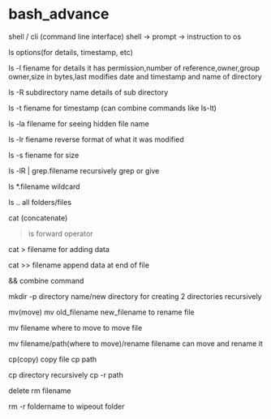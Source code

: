 # bash_advance
shell / cli (command line interface)
shell -> prompt -> instruction to os

ls options(for details, timestamp, etc)

ls -l fiename
for details
it has permission,number of reference,owner,group owner,size in bytes,last modifies date and timestamp and name of directory

ls -R subdirectory name 
details of sub directory

ls -t fiename
for timestamp
(can combine commands like ls-lt)

ls -la filename
for seeing hidden file name

ls -lr fiename
reverse format of what it was modified

ls -s fiename
for size

ls -lR | grep.filename
recursively grep or give

ls *.filename
wildcard

ls ..
all folders/files

cat (concatenate)
> is forward operator

cat > filename
for adding data

cat >> filename
append data at end of file

&&
combine command

mkdir -p directory name/new directory
for creating 2 directories recursively

mv(move)
mv old_filename new_filename
to rename file

mv filename where to move
to move file

mv filename/path(where to move)/rename filename
can move and rename it 

cp(copy) 
copy file
cp path

cp directory recursively
cp -r path 

delete
rm filename

rm -r foldername
to wipeout folder
